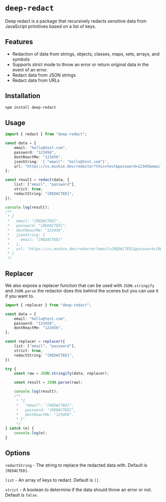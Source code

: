 # `deep-redact`

Deep redact is a package that recursively redacts sensitive data from JavaScript primitives based on a list of keys.

## Features

- Redaction of data from strings, objects, classes, maps, sets, arrays, and symbols
- Supports strict mode to throw an error or return original data in the event of an error.
- Redact data from JSON strings
- Redact data from URLs

## Installation

```bash
npm install deep-redact
```

## Usage

```ts
import { redact } from "deep-redact";

const data = {
    email: "hello@test.com",
    password: "123456",
    dontReactMe: "123456",
    jsonString: '{ "email": "hello@test.com"}',
    url: "https://cv.moshie.dev/redactor?this=test&password=12345&email=hello@test.com",
};

const result = redact(data, {
    list: ["email", "password"],
    strict: true,
    redactString: "[REDACTED]",
});

console.log(result);
/**
 * {
 *   email: "[REDACTED]",
 *   password: "[REDACTED]",
 *   dontReactMe: "123456",
 *   jsonString: {
 *     email: "[REDACTED]"
 *   },
 *   url: "https://cv.moshie.dev/redactor?email=[REDACTED]&password=[REDACTED]&this=test"
 * }
 */
```

## Replacer

We also expose a replacer function that can be used with `JSON.stringify` and `JSON.parse` the redactor does this behind the scenes but you can use it if you want to.

```ts
import { replacer } from "deep-redact";

const data = {
    email: "hello@test.com",
    password: "123456",
    dontReactMe: "123456",
};

const replacer = replacer({
    list: ["email", "password"],
    strict: true,
    redactString: "[REDACTED]",
})

try {
    const raw = JSON.stringify(data, replacer);

    const result = JSON.parse(raw);

    console.log(result);
    /**
     * "{
     *   "email": "[REDACTED]",
     *   password: "[REDACTED]",
     *   dontReactMe: "123456",
     * }"
     */
} catch (e) {
    console.log(e);
}
```

## Options

`redactString` - The string to replace the redacted data with. Default is `[REDACTED]`.

`list` - An array of keys to redact. Default is `[]`.

`strict` - A boolean to determine if the data should throw an error or not. Default is `false`.